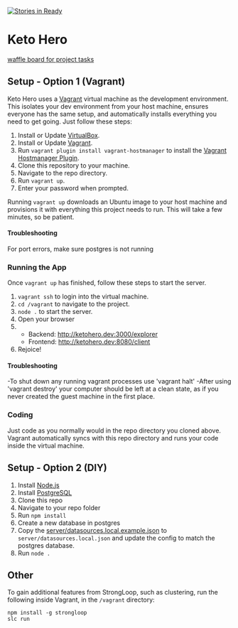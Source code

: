 [![Stories in Ready](https://badge.waffle.io/codefordenver/ketohero.png?label=ready&title=Ready)](https://waffle.io/codefordenver/ketohero)
# Keto Hero

[waffle board for project tasks](https://waffle.io/codefordenver/ketohero)

## Setup - Option 1 (Vagrant)

Keto Hero uses a [Vagrant](https://www.vagrantup.com/) virtual machine as the
development environment. This isolates your dev environment from your host
machine, ensures everyone has the same setup, and automatically installs
everything you need to get going. Just follow these steps:

1. Install or Update [VirtualBox](https://www.virtualbox.org).
2. Install or Update [Vagrant](https://www.vagrantup.com).
3. Run `vagrant plugin install vagrant-hostmanager` to install the [Vagrant Hostmanager Plugin](https://github.com/smdahlen/vagrant-hostmanager).
4. Clone this repository to your machine.
5. Navigate to the repo directory.
6. Run `vagrant up`.
7. Enter your password when prompted.

Running `vagrant up` downloads an Ubuntu image to your host machine and
provisions it with everything this project needs to run. This will take a few
minutes, so be patient.

#### Troubleshooting
For port errors, make sure postgres is not running

### Running the App

Once `vagrant up` has finished, follow these steps to start the server.

1. `vagrant ssh` to login into the virtual machine.
2. `cd /vagrant` to navigate to the project.
3. `node .` to start the server.
4. Open your browser
5. 
	- Backend:	http://ketohero.dev:3000/explorer
	- Frontend:	http://ketohero.dev:8080/client
6. Rejoice!

#### Troubleshooting
-To shut down any running vagrant processes use 'vagrant halt'
-After using 'vagrant destroy' your computer should be left at a clean state, as if you never created the guest machine in the first place.

### Coding

Just code as you normally would in the repo directory you cloned above. Vagrant
automatically syncs with this repo directory and runs your code inside the
virtual machine.

## Setup - Option 2 (DIY)

1. Install [Node.js](https://nodejs.org/)
2. Install [PostgreSQL](http://www.postgresql.org/)
3. Clone this repo
4. Navigate to your repo folder
5. Run `npm install`
6. Create a new database in postgres
7. Copy the [server/datasources.local.example.json](server/datasources.local.example.json) to `server/datasources.local.json` and update the config to match the postgres database.
8. Run `node .`

## Other

To gain additional features from StrongLoop, such as clustering, run the
following inside Vagrant, in the `/vagrant` directory:
```
npm install -g strongloop
slc run
```
